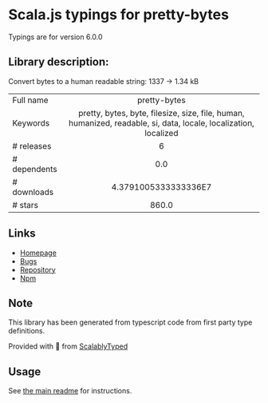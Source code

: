 
# Scala.js typings for pretty-bytes

Typings are for version 6.0.0

## Library description:
Convert bytes to a human readable string: 1337 → 1.34 kB

|                    |                 |
| ------------------ | :-------------: |
| Full name          | pretty-bytes |
| Keywords           | pretty, bytes, byte, filesize, size, file, human, humanized, readable, si, data, locale, localization, localized |
| # releases         | 6 |
| # dependents       | 0.0 |
| # downloads        | 4.3791005333333336E7 |
| # stars            | 860.0 |

## Links
- [Homepage](https://github.com/sindresorhus/pretty-bytes#readme)
- [Bugs](https://github.com/sindresorhus/pretty-bytes/issues)
- [Repository](https://github.com/sindresorhus/pretty-bytes)
- [Npm](https://www.npmjs.com/package/pretty-bytes)
    


## Note
This library has been generated from typescript code from first party type definitions.

Provided with :purple_heart: from [ScalablyTyped](https://github.com/oyvindberg/ScalablyTyped)

## Usage
See [the main readme](../../readme.md) for instructions.


